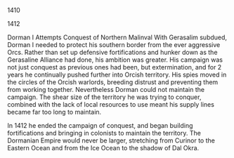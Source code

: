 1410


1412



Dorman I Attempts Conquest of Northern Malinval
With Gerasalim subdued, Dorman I needed to protect his southern border from the ever aggressive Orcs.  Rather than set up defensive fortifications and hunker down as the Gerasaline Alliance had done, his ambition was greater.  His campaign was not just conquest as previous ones had been, but extermination, and for 2 years he continually pushed further into Orcish territory.  His spies moved in the circles of the Orcish warlords, breeding distrust and preventing them from working together.  Nevertheless Dorman could not maintain the campaign.  The shear size of the territory he was trying to conquer, combined with the lack of local resources to use meant his supply lines became far too long to maintain.

In 1412 he ended the campaign of conquest, and began building fortifications and bringing in colonists to maintain the territory.  The Dormanian Empire would never be larger, stretching from Curinor to the Eastern Ocean and from the Ice Ocean to the shadow of Dal Okra.